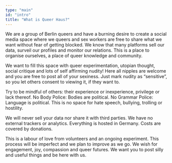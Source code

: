 ```yaml
---
type: "main"
id: "intro"
title: "What is Queer Haus?"
---
```


We are a group of Berlin queers and have a burning desire to create a social media space where we queers and sex workers are free to share what we want without fear of getting blocked. We know that many platforms sell our data, surveil our profiles and monitor our relations. This is a place to organise ourselves, a place of queer knowledge and community.

We want to fill this space with queer experimentation, utopian thought, social critique and lots of self affirming nudity! Here all nipples are welcome and you are free to post all of your sexiness. Just mark nudity as “sensitive”, so you let others consent to viewing it, if they want to.

Try to be mindful of others: their experience or inexperience, privilege or lack thereof. No Body Police: Bodies are political. No Grammar Police: Language is political. This is no space for hate speech, bullying, trolling or hostility.

We will never sell your data nor share it with third parties. We have no external trackers or analytics. Everything is hosted in Germany. Costs are covered by donations.

This is a labour of love from volunteers and an ongoing experiment. This process will be imperfect and we plan to improve as we go. We wish for engagement, joy, compassion and queer futures. We want you to post silly and useful things and be here with us.